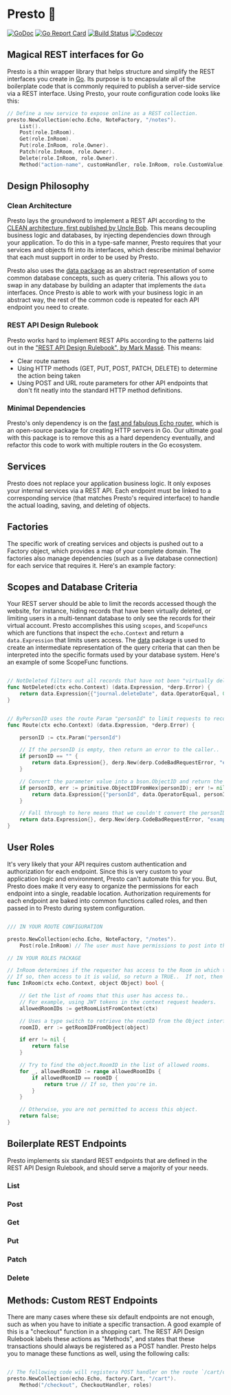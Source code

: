 # Presto 🎩

[![GoDoc](http://img.shields.io/badge/go-documentation-blue.svg?style=flat-square)](http://godoc.org/github.com/benpate/presto)
[![Go Report Card](https://goreportcard.com/badge/github.com/benpate/presto?style=flat-square)](https://goreportcard.com/report/github.com/benpate/presto)
[![Build Status](http://img.shields.io/travis/benpate/presto.svg?style=flat-square)](https://travis-ci.org/benpate/presto)
[![Codecov](https://img.shields.io/codecov/c/github/benpate/presto.svg?style=flat-square)](https://codecov.io/gh/benpate/presto)

## Magical REST interfaces for Go

Presto is a thin wrapper library that helps structure and simplify the REST interfaces you create in [Go](https://golang.org). Its purpose is to encapsulate all of the boilerplate code that is commonly required to publish a server-side service via a REST interface.  Using Presto, your route configuration code looks like this:

```go
// Define a new service to expose online as a REST collection.
presto.NewCollection(echo.Echo, NoteFactory, "/notes").
    List().
    Post(role.InRoom).
    Get(role.InRoom).
    Put(role.InRoom, role.Owner).
    Patch(role.InRoom, role.Owner).
    Delete(role.InRoom, role.Owner).
    Method("action-name", customHandler, role.InRoom, role.CustomValue)
```

## Design Philosophy

### Clean Architecture

Presto lays the groundword to implement a REST API according to the [CLEAN architecture, first published by Uncle Bob](https://blog.cleancoder.com/uncle-bob/2012/08/13/the-clean-architecture.html).  This means decoupling business logic and databases, by injecting dependencies down through your application.  To do this in a type-safe manner, Presto requires that your services and objects fit into its interfaces, which  describe minimal behavior that each must support in order to be used by Presto.

Presto also uses the [data package](https://github.com/benpate/data) as an abstract representation of some common database concepts, such as query criteria.  This allows you to swap in any database by building an adapter that implements the `data` interfaces.  Once Presto is able to work with your business logic in an abstract way, the rest of the common code is repeated for each API endpoint you need to create.

### REST API Design Rulebook

Presto works hard to implement REST APIs according to the patterns laid out in the ["REST API Design Rulebook", by Mark Massé](https://smile.amazon.com/REST-Design-Rulebook-Mark-Masse/dp/1449310508/). This means:

* Clear route names
* Using HTTP methods (GET, PUT, POST, PATCH, DELETE) to determine the action being taken
* Using POST and URL route parameters for other API endpoints that don't fit neatly into the standard HTTP method definitions.

### Minimal Dependencies

Presto's only dependency is on the [fast and fabulous Echo router](https://github.com/labstack/echo), which is an open-source package for creating HTTP servers in Go.  Our ultimate goal with this package is to remove this as a hard dependency eventually, and refactor this code to work with multiple routers in the Go ecosystem.

## Services

Presto does not replace your application business logic.  It only exposes your internal services via a REST API. Each endpoint must be linked to a corresponding service (that matches Presto's required interface) to handle the actual loading, saving, and deleting of objects.

## Factories

The specific work of creating services and objects is pushed out to a Factory object, which provides a map of your complete domain.  The factories also manage dependencies (such as a live database connection) for each service that requires it.  Here's an example factory:

## Scopes and Database Criteria

Your REST server should be able to limit the records accessed though the website, for instance, hiding records that have been virtually deleted, or limiting users in a multi-tennant database to only see the records for their virtual account.  Presto accomplishes this using `scopes`, and `ScopeFuncs` which are functions that inspect the `echo.Context` and return a `data.Expression` that limits users access.  The [data](https://github.com/benpate/data) package is used to create an intermediate representation of the query criteria that can then be interpreted into the specific formats used by your database system.  Here's an example of some ScopeFunc functions.

```go

// NotDeleted filters out all records that have not been "virtually deleted" from the database.
func NotDeleted(ctx echo.Context) (data.Expression, *derp.Error) {
    return data.Expression{{"journal.deleteDate", data.OperatorEqual, 0}}, nil
}


// ByPersonID uses the route Param "personId" to limit requests to records that include that personId only.
func Route(ctx echo.Context) (data.Expression, *derp.Error) {

    personID := ctx.Param("personId")

    // If the personID is empty, then return an error to the caller..
    if personID == "" {
        return data.Expression{}, derp.New(derp.CodeBadRequestError, "example.Route", "Empty PersonID", personID)
    }

    // Convert the parameter value into a bson.ObjectID and return the expression
    if personID, err := primitive.ObjectIDFromHex(personID); err != nil {
        return data.Expression{{"personId", data.OperatorEqual, personId}}, nil
    }

    // Fall through to here means that we couldn't convert the personID into a valid ObjectID.  Return an error.
    return data.Expression{}, derp.New(derp.CodeBadRequestError, "example.Route", "Invalid PersonID", personID)
}

```

## User Roles

It's very likely that your API requires custom authentication and authorization for each endpoint.  Since this is very custom to your application logic and environment, Presto can't automate this for you.  But, Presto does make it very easy to organize the permissions for each endpoint into a single, readable location.  Authorization requirements for each endpoint are baked into common functions called roles, and then passed in to Presto during system configuration.


```go

/// IN YOUR ROUTE CONFIGURATION

presto.NewCollection(echo.Echo, NoteFactory, "/notes").
    Post(role.InRoom) // The user must have permissions to post into the Room into which they're posting.

// IN YOUR ROLES PACKAGE

// InRoom determines if the requester has access to the Room in which this object resides.
// If so, then access to it is valid, so return a TRUE..  If not, then return a FALSE.
func InRoom(ctx echo.Context, object Object) bool {

    // Get the list of rooms that this user has access to..
    // For example, using JWT tokens in the context request headers.
    allowedRoomIDs := getRoomListFromContext(ctx)

    // Uses a type switch to retrieve the roomID from the Object interface.
    roomID, err := getRoomIDFromObject(object)

    if err != nil {
        return false
    }

    // Try to find the object.RoomID in the list of allowed rooms.
    for _, allowedRoomID := range allowedRoomIDs {
        if allowedRoomID == roomID {
            return true // If so, then you're in.
        }
    }

    // Otherwise, you are not permitted to access this object.
    return false;
}

```

## Boilerplate REST Endpoints

Presto implements six standard REST endpoints that are defined in the REST API Design Rulebook, and should serve a majority of your needs.

### List

### Post

### Get

### Put

### Patch

### Delete

## Methods: Custom REST Endpoints

There are many cases where these six default endpoints are not enough, such as when you have to initiate a specific transaction.  A good example of this is a "checkout" function in a shopping cart.  The REST API Design Rulebook labels these actions as "Methods", and states that these transactions should always be registered as a POST handler.  Presto helps you to manage these functions as well, using the following calls:

```go

// The following code will registera POST handler on the route `/cart/checkout`, using the function `CheckoutHandler`
presto.NewCollection(echo.Echo, factory.Cart, "/cart").
    Method("/checkout", CheckoutHandler, roles)
```